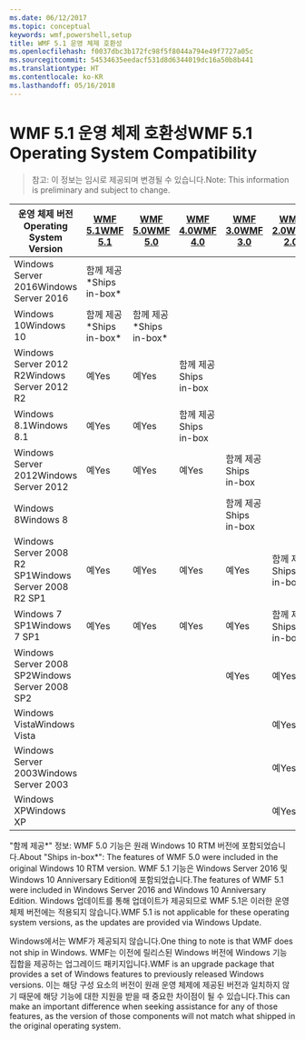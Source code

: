 ```yaml
---
ms.date: 06/12/2017
ms.topic: conceptual
keywords: wmf,powershell,setup
title: WMF 5.1 운영 체제 호환성
ms.openlocfilehash: f0037dbc3b172fc98f5f8044a794e49f7727a05c
ms.sourcegitcommit: 54534635eedacf531d8d6344019dc16a50b8b441
ms.translationtype: HT
ms.contentlocale: ko-KR
ms.lasthandoff: 05/16/2018
---
```

# <a name="wmf-51-operating-system-compatibility"></a><span data-ttu-id="0e911-103">WMF 5.1 운영 체제 호환성</span><span class="sxs-lookup"><span data-stu-id="0e911-103">WMF 5.1 Operating System Compatibility</span></span> #

> <span data-ttu-id="0e911-104">참고: 이 정보는 임시로 제공되며 변경될 수 있습니다.</span><span class="sxs-lookup"><span data-stu-id="0e911-104">Note: This information is preliminary and subject to change.</span></span>

| <span data-ttu-id="0e911-105">운영 체제 버전</span><span class="sxs-lookup"><span data-stu-id="0e911-105">Operating System Version</span></span> | [<span data-ttu-id="0e911-106">WMF 5.1</span><span class="sxs-lookup"><span data-stu-id="0e911-106">WMF 5.1</span></span>](https://aka.ms/wmf51download) | [<span data-ttu-id="0e911-107">WMF 5.0</span><span class="sxs-lookup"><span data-stu-id="0e911-107">WMF 5.0</span></span>](https://aka.ms/wmf5download) | [<span data-ttu-id="0e911-108">WMF 4.0</span><span class="sxs-lookup"><span data-stu-id="0e911-108">WMF 4.0</span></span>](https://aka.ms/wmf4download) |  [<span data-ttu-id="0e911-109">WMF 3.0</span><span class="sxs-lookup"><span data-stu-id="0e911-109">WMF 3.0</span></span>](https://aka.ms/wmf3download) | [<span data-ttu-id="0e911-110">WMF 2.0</span><span class="sxs-lookup"><span data-stu-id="0e911-110">WMF 2.0</span></span>](https://aka.ms/wmf2download) |
| ------------------------ | ----------- | ----------- | ----------- | ------------ |  ------------- |
| <span data-ttu-id="0e911-111">Windows Server 2016</span><span class="sxs-lookup"><span data-stu-id="0e911-111">Windows Server 2016</span></span> | <span data-ttu-id="0e911-112">함께 제공\*</span><span class="sxs-lookup"><span data-stu-id="0e911-112">Ships in-box\*</span></span> |  |  |  |  |
| <span data-ttu-id="0e911-113">Windows 10</span><span class="sxs-lookup"><span data-stu-id="0e911-113">Windows 10</span></span> | <span data-ttu-id="0e911-114">함께 제공\*</span><span class="sxs-lookup"><span data-stu-id="0e911-114">Ships in-box\*</span></span> | <span data-ttu-id="0e911-115">함께 제공\*</span><span class="sxs-lookup"><span data-stu-id="0e911-115">Ships in-box\*</span></span>  | | | |
| <span data-ttu-id="0e911-116">Windows Server 2012 R2</span><span class="sxs-lookup"><span data-stu-id="0e911-116">Windows Server 2012 R2</span></span>| <span data-ttu-id="0e911-117">예</span><span class="sxs-lookup"><span data-stu-id="0e911-117">Yes</span></span> | <span data-ttu-id="0e911-118">예</span><span class="sxs-lookup"><span data-stu-id="0e911-118">Yes</span></span> | <span data-ttu-id="0e911-119">함께 제공</span><span class="sxs-lookup"><span data-stu-id="0e911-119">Ships in-box</span></span> |  |  |
| <span data-ttu-id="0e911-120">Windows 8.1</span><span class="sxs-lookup"><span data-stu-id="0e911-120">Windows 8.1</span></span> | <span data-ttu-id="0e911-121">예</span><span class="sxs-lookup"><span data-stu-id="0e911-121">Yes</span></span> | <span data-ttu-id="0e911-122">예</span><span class="sxs-lookup"><span data-stu-id="0e911-122">Yes</span></span> |  <span data-ttu-id="0e911-123">함께 제공</span><span class="sxs-lookup"><span data-stu-id="0e911-123">Ships in-box</span></span> |  |  |
| <span data-ttu-id="0e911-124">Windows Server 2012</span><span class="sxs-lookup"><span data-stu-id="0e911-124">Windows Server 2012</span></span> | <span data-ttu-id="0e911-125">예</span><span class="sxs-lookup"><span data-stu-id="0e911-125">Yes</span></span> | <span data-ttu-id="0e911-126">예</span><span class="sxs-lookup"><span data-stu-id="0e911-126">Yes</span></span> | <span data-ttu-id="0e911-127">예</span><span class="sxs-lookup"><span data-stu-id="0e911-127">Yes</span></span> |  <span data-ttu-id="0e911-128">함께 제공</span><span class="sxs-lookup"><span data-stu-id="0e911-128">Ships in-box</span></span> | |
| <span data-ttu-id="0e911-129">Windows 8</span><span class="sxs-lookup"><span data-stu-id="0e911-129">Windows 8</span></span> |  |  |  | <span data-ttu-id="0e911-130">함께 제공</span><span class="sxs-lookup"><span data-stu-id="0e911-130">Ships in-box</span></span> | |
| <span data-ttu-id="0e911-131">Windows Server 2008 R2 SP1</span><span class="sxs-lookup"><span data-stu-id="0e911-131">Windows Server 2008 R2 SP1</span></span> | <span data-ttu-id="0e911-132">예</span><span class="sxs-lookup"><span data-stu-id="0e911-132">Yes</span></span> | <span data-ttu-id="0e911-133">예</span><span class="sxs-lookup"><span data-stu-id="0e911-133">Yes</span></span> | <span data-ttu-id="0e911-134">예</span><span class="sxs-lookup"><span data-stu-id="0e911-134">Yes</span></span> |  <span data-ttu-id="0e911-135">예</span><span class="sxs-lookup"><span data-stu-id="0e911-135">Yes</span></span>| <span data-ttu-id="0e911-136">함께 제공</span><span class="sxs-lookup"><span data-stu-id="0e911-136">Ships in-box</span></span> |
| <span data-ttu-id="0e911-137">Windows 7 SP1</span><span class="sxs-lookup"><span data-stu-id="0e911-137">Windows 7 SP1</span></span>  | <span data-ttu-id="0e911-138">예</span><span class="sxs-lookup"><span data-stu-id="0e911-138">Yes</span></span> | <span data-ttu-id="0e911-139">예</span><span class="sxs-lookup"><span data-stu-id="0e911-139">Yes</span></span> | <span data-ttu-id="0e911-140">예</span><span class="sxs-lookup"><span data-stu-id="0e911-140">Yes</span></span> | <span data-ttu-id="0e911-141">예</span><span class="sxs-lookup"><span data-stu-id="0e911-141">Yes</span></span> | <span data-ttu-id="0e911-142">함께 제공</span><span class="sxs-lookup"><span data-stu-id="0e911-142">Ships in-box</span></span> |
| <span data-ttu-id="0e911-143">Windows Server 2008 SP2</span><span class="sxs-lookup"><span data-stu-id="0e911-143">Windows Server 2008 SP2</span></span> | | | | <span data-ttu-id="0e911-144">예</span><span class="sxs-lookup"><span data-stu-id="0e911-144">Yes</span></span> | <span data-ttu-id="0e911-145">예</span><span class="sxs-lookup"><span data-stu-id="0e911-145">Yes</span></span> |
| <span data-ttu-id="0e911-146">Windows Vista</span><span class="sxs-lookup"><span data-stu-id="0e911-146">Windows Vista</span></span> | | | | | <span data-ttu-id="0e911-147">예</span><span class="sxs-lookup"><span data-stu-id="0e911-147">Yes</span></span> |
| <span data-ttu-id="0e911-148">Windows Server 2003</span><span class="sxs-lookup"><span data-stu-id="0e911-148">Windows Server 2003</span></span>| | | |  | <span data-ttu-id="0e911-149">예</span><span class="sxs-lookup"><span data-stu-id="0e911-149">Yes</span></span> |
| <span data-ttu-id="0e911-150">Windows XP</span><span class="sxs-lookup"><span data-stu-id="0e911-150">Windows XP</span></span> | | | |  | <span data-ttu-id="0e911-151">예</span><span class="sxs-lookup"><span data-stu-id="0e911-151">Yes</span></span> |


<span data-ttu-id="0e911-152">"함께 제공\*" 정보: WMF 5.0 기능은 원래 Windows 10 RTM 버전에 포함되었습니다.</span><span class="sxs-lookup"><span data-stu-id="0e911-152">About "Ships in-box\*": The features of WMF 5.0 were included in the original Windows 10 RTM version.</span></span>
<span data-ttu-id="0e911-153">WMF 5.1 기능은 Windows Server 2016 및 Windows 10 Anniversary Edition에 포함되었습니다.</span><span class="sxs-lookup"><span data-stu-id="0e911-153">The features of WMF 5.1 were included in Windows Server 2016 and Windows 10 Anniversary Edition.</span></span>
<span data-ttu-id="0e911-154">Windows 업데이트를 통해 업데이트가 제공되므로 WMF 5.1은 이러한 운영 체제 버전에는 적용되지 않습니다.</span><span class="sxs-lookup"><span data-stu-id="0e911-154">WMF 5.1 is not applicable for these operating system versions, as the updates are provided via Windows Update.</span></span>


<span data-ttu-id="0e911-155">Windows에서는 WMF가 제공되지 않습니다.</span><span class="sxs-lookup"><span data-stu-id="0e911-155">One thing to note is that WMF does not ship in Windows.</span></span>
<span data-ttu-id="0e911-156">WMF는 이전에 릴리스된 Windows 버전에 Windows 기능 집합을 제공하는 업그레이드 패키지입니다.</span><span class="sxs-lookup"><span data-stu-id="0e911-156">WMF is an upgrade package that provides a set of Windows features to previously released Windows versions.</span></span>
<span data-ttu-id="0e911-157">이는 해당 구성 요소의 버전이 원래 운영 체제에 제공된 버전과 일치하지 않기 때문에 해당 기능에 대한 지원을 받을 때 중요한 차이점이 될 수 있습니다.</span><span class="sxs-lookup"><span data-stu-id="0e911-157">This can make an important difference when seeking assistance for any of those features, as the version of those components will not match what shipped in the original operating system.</span></span>
